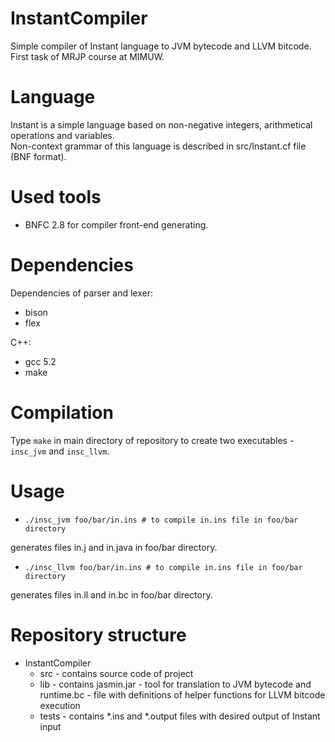# InstantCompiler
Simple compiler of Instant language to JVM bytecode and LLVM bitcode.  
First task of MRJP course at MIMUW.

# Language
Instant is a simple language based on non-negative integers, arithmetical operations and variables.  
Non-context grammar of this language is described in src/Instant.cf file (BNF format).

# Used tools
* BNFC 2.8 for compiler front-end generating.

# Dependencies  
Dependencies of parser and lexer:  
* bison  
* flex  

C++:  
* gcc 5.2  
* make  

# Compilation
Type ```make``` in main directory of repository to create two executables - `insc_jvm` and `insc_llvm`.

# Usage
* ```./insc_jvm foo/bar/in.ins # to compile in.ins file in foo/bar directory```  

generates files in.j and in.java in foo/bar directory.  
* ```./insc_llvm foo/bar/in.ins # to compile in.ins file in foo/bar directory```  

generates files in.ll and in.bc in foo/bar directory.

# Repository structure
* InstantCompiler
    * src - contains source code of project
    * lib - contains jasmin.jar - tool for translation to JVM bytecode and runtime.bc - file with definitions of helper functions for LLVM bitcode execution
    * tests - contains *.ins and *.output files with desired output of Instant input

